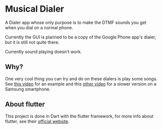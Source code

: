 # Musical Dialer

A Dialer app whose only purpose is to make the DTMF sounds you get when
you dial on a normal phone.

Currently the GUI is planned to be a copy of the Google Phone app's dialer,
but it is still not quite there.

Currently sound playing doesn't work.

## Why?

One very cool thing you can try and do on these dialers is play some songs.
See [this video](https://youtu.be/Yuk46XbvwUY) for an example and this
[other video](https://youtu.be/4XS1SAG1q-w) for a slower version on a
Samsung smartphone.


## About flutter

This project is done in Dart with the flutter framework, for more info about
flutter, see their [official website](http://flutter.io/).
